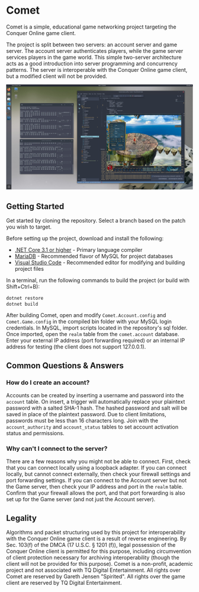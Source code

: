 # Comet

Comet is a simple, educational game networking project targeting the Conquer Online game client.

The project is split between two servers: an account server and game server. The account server authenticates players, while the game server services players in the game world. This simple two-server architecture acts as a good introduction into server programming and concurrency patterns. The server is interoperable with the Conquer Online game client, but a modified client will not be provided.

![Example Picture](/doc/Images/Example.jpg)

## Getting Started

Get started by cloning the repository. Select a branch based on the patch you wish to target.

Before setting up the project, download and install the following:

* [.NET Core 3.1 or higher](https://dotnet.microsoft.com/download) - Primary language compiler
* [MariaDB](https://mariadb.org/) - Recommended flavor of MySQL for project databases 
* [Visual Studio Code](https://code.visualstudio.com/) - Recommended editor for modifying and building project files

In a terminal, run the following commands to build the project (or build with Shift+Ctrl+B):

```
dotnet restore
dotnet build
```

After building Comet, open and modify `Comet.Account.config` and `Comet.Game.config` in the compiled bin folder with your MySQL login credentials. In MySQL, import scripts located in the repository's sql folder. Once imported, open the `realm` table from the `comet.account` database. Enter your external IP address (port forwarding required) or an internal IP address for testing (the client does not support 127.0.0.1).

## Common Questions & Answers

### How do I create an account?

Accounts can be created by inserting a username and password into the `account` table. On insert, a trigger will automatically replace your plaintext password with a salted SHA-1 hash. The hashed password and salt will be saved in place of the plaintext password. Due to client limitations, passwords must be less than 16 characters long. Join with the `account_authority` and `account_status` tables to set account activation status and permissions.


### Why can't I connect to the server?

There are a few reasons why you might not be able to connect. First, check that you can connect locally using a loopback adapter. If you can connect locally, but cannot connect externally, then check your firewall settings and port forwarding settings. If you can connect to the Account server but not the Game server, then check your IP address and port in the `realm` table. Confirm that your firewall allows the port, and that port forwarding is also set up for the Game server (and not just the Account server).

## Legality

Algorithms and packet structuring used by this project for interoperability with the Conquer Online game client is a result of reverse engineering. By Sec. 103(f) of the DMCA (17 U.S.C. § 1201 (f)), legal possession of the Conquer Online client is permitted for this purpose, including circumvention of client protection necessary for archiving interoperability (though the client will not be provided for this purpose). Comet is a non-profit, academic project and not associated with TQ Digital Entertainment. All rights over Comet are reserved by Gareth Jensen "Spirited". All rights over the game client are reserved by TQ Digital Entertainment.

